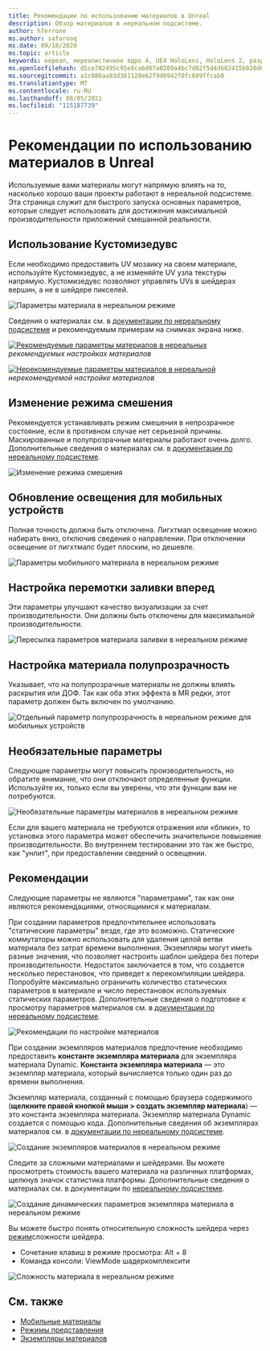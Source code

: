 ```yaml
---
title: Рекомендации по использованию материалов в Unreal
description: Обзор материалов в нереальном подсистеме.
author: hferrone
ms.author: safarooq
ms.date: 09/18/2020
ms.topic: article
keywords: нереал, нереалистичное ядро 4, UE4 HoloLens, HoloLens 2, разработка, материалы, документация, руководства, функции, голограммы, разработка игр, гарнитура смешанной реальности, гарнитура windows mixed reality, гарнитура виртуальной реальности
ms.openlocfilehash: d5ce702495c95e8ca6d07a0209a4bc7d02f5d4d682415b028d63995e8910a7e6
ms.sourcegitcommit: a1c086aa83d381129e62f9d8942f0fc889ffcab0
ms.translationtype: MT
ms.contentlocale: ru-RU
ms.lasthandoff: 08/05/2021
ms.locfileid: "115187739"
---
```

# <a name="material-recommendations-in-unreal"></a>Рекомендации по использованию материалов в Unreal

Используемые вами материалы могут напрямую влиять на то, насколько хорошо ваши проекты работают в нереальной подсистеме. Эта страница служит для быстрого запуска основных параметров, которые следует использовать для достижения максимальной производительности приложений смешанной реальности.

## <a name="using-customizeduvs"></a>Использование Кустомизедувс

Если необходимо предоставить UV мозаику на своем материале, используйте Кустомизедувс, а не изменяйте UV узла текстуры напрямую. Кустомизедувс позволяют управлять UVs в шейдерах вершин, а не в шейдере пикселей.

![Параметры материала в нереальном режиме](images/unreal-materials-img-01c.png)

Сведения о материалах см. в [документации по нереальному подсистеме](https://docs.unrealengine.com/Platforms/Mobile/Materials/index.html) и рекомендуемым примерам на снимках экрана ниже.

[ ![ Рекомендуемые параметры материалов в нереальных ](images/unreal-materials-img-01.png) ](images/unreal-materials-img-01.png#lightbox) 
 *рекомендуемых настройках материалов*

[ ![ Нерекомендуемые параметры материалов в нереальной ](images/unreal-materials-img-01b.png) ](images/unreal-materials-img-01b.png#lightbox) 
 *нерекомендуемой настройке материалов*

## <a name="changing-blend-mode"></a>Изменение режима смешения

Рекомендуется устанавливать режим смешения в непрозрачное состояние, если в противном случае нет серьезной причины. Маскированные и полупрозрачные материалы работают очень долго. Дополнительные сведения о материалах см. в [документации по нереальному подсистеме](https://docs.unrealengine.com/Platforms/Mobile/Materials/index.html).

![Изменение режима смешения](images/unreal-materials-img-02.jpg)

## <a name="updating-lighting-for-mobile"></a>Обновление освещения для мобильных устройств

Полная точность должна быть отключена. Лигхтмап освещение можно набирать вниз, отключив сведения о направлении. При отключении освещение от лигхтмапс будет плоским, но дешевле.

![Параметры мобильного материала в нереальном режиме](images/unreal-materials-img-03.jpg)

## <a name="adjusting-forward-shading"></a>Настройка перемотки заливки вперед

Эти параметры улучшают качество визуализации за счет производительности. Они должны быть отключены для максимальной производительности.

![Пересылка параметров материала заливки в нереальном режиме](images/unreal-materials-img-04.jpg)

## <a name="setting-material-translucency"></a>Настройка материала полупрозрачность

Указывает, что на полупрозрачные материалы не должны влиять раскрытия или ДОФ. Так как оба этих эффекта в MR редки, этот параметр должен быть включен по умолчанию.

![Отдельный параметр полупрозрачность в нереальном режиме для мобильных устройств](images/unreal-materials-img-05.jpg)

## <a name="optional-settings"></a>Необязательные параметры

Следующие параметры могут повысить производительность, но обратите внимание, что они отключают определенные функции. Используйте их, только если вы уверены, что эти функции вам не потребуются.

![Необязательные параметры материалов в нереальном режиме](images/unreal-materials-img-06.jpg)

Если для вашего материала не требуются отражения или «блики», то установка этого параметра может обеспечить значительное повышение производительности. Во внутреннем тестировании это так же быстро, как "унлит", при предоставлении сведений о освещении.

## <a name="best-practices"></a>Рекомендации

Следующие параметры не являются "параметрами", так как они являются рекомендациями, относящимися к материалам.

При создании параметров предпочтительнее использовать "статические параметры" везде, где это возможно. Статические коммутаторы можно использовать для удаления целой ветви материала без затрат времени выполнения. Экземпляры могут иметь разные значения, что позволяет настроить шаблон шейдера без потери производительности. Недостаток заключается в том, что создается несколько перестановок, что приведет к перекомпиляции шейдера. Попробуйте максимально ограничить количество статических параметров в материале и число перестановок используемых статических параметров. Дополнительные сведения о подготовке к просмотру параметров материалов см. в [документации по нереальному подсистеме](https://docs.unrealengine.com/Engine/Rendering/Materials/ExpressionReference/Parameters/index.html#staticswitchparameter).

![Рекомендации по настройке материалов](images/unreal-materials-img-07.jpg)

При создании экземпляров материалов предпочтение необходимо предоставить **константе экземпляра материала** для экземпляра материала Dynamic. **Константа экземпляра материала** — это экземпляр материала, который вычисляется только один раз до времени выполнения.

Экземпляр материала, созданный с помощью браузера содержимого (**щелкните правой кнопкой мыши > создать экземпляр материала**) — это константа экземпляра материала. Экземпляр материала Dynamic создается с помощью кода. Дополнительные сведения об экземплярах материалов см. в [документации по нереальному подсистеме](https://docs.unrealengine.com/Engine/Rendering/Materials/MaterialInstances/index.html).

![Создание экземпляров материалов в нереальном режиме](images/unreal-materials-img-08.png)

Следите за сложными материалами и шейдерами. Вы можете просмотреть стоимость вашего материала на различных платформах, щелкнув значок статистика платформы. Дополнительные сведения о материалах см. в документации по [нереальному подсистеме](https://docs.unrealengine.com/Platforms/Mobile/Materials/index.html).

![Создание динамических параметров экземпляра материала в нереальном режиме](images/unreal-materials-img-09.png)

Вы можете быстро понять относительную сложность шейдера через [режим](https://docs.unrealengine.com/Engine/UI/LevelEditor/Viewports/ViewModes/index.html)сложности шейдера.

* Сочетание клавиш в режиме просмотра: Alt + 8
* Команда консоли: ViewMode шадеркомплексити

![Сложность материала в нереальном режиме](images/unreal-materials-img-10.png)

## <a name="see-also"></a>См. также
* [Мобильные материалы](https://docs.unrealengine.com/Platforms/Mobile/Materials/index.html)
* [Режимы представления](https://docs.unrealengine.com/Engine/UI/LevelEditor/Viewports/ViewModes/index.html)
* [Экземпляры материалов](https://docs.unrealengine.com/Engine/Rendering/Materials/MaterialInstances/index.html)
